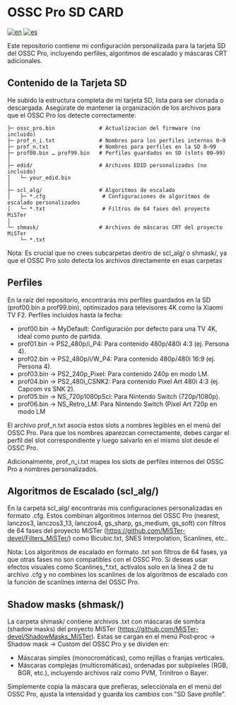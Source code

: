 # OSSC Pro SD CARD

[![en](https://img.shields.io/badge/lang-en-red.svg)](README.md)
[![es](https://img.shields.io/badge/lang-es-yellow.svg)](README.es.md)

Este repositorio contiene mi configuración personalizada para la tarjeta SD del OSSC Pro, incluyendo perfiles, algoritmos de escalado y máscaras CRT adicionales.


## Contenido de la Tarjeta SD
He subido la estructura completa de mi tarjeta SD, lista para ser clonada o descargada. Asegúrate de mantener la organización de los archivos para que el OSSC Pro los detecte correctamente:

````
├─ ossc_pro.bin              # Actualizacion del firmware (no incluido)
├─ prof_n_i.txt              # Nombres para los perfiles internos 0–9
├─ prof_n.txt                # Nombres para perfiles en la SD 0–99
├─ prof00.bin … prof99.bin   # Perfiles guardados en SD (slots 00–99)
│
├─ edid/                     # Archivos EDID personalizados (no incluido)
│   └─ your_edid.bin
│
├─ scl_alg/                  # Algoritmos de escalado
│   ├─ *.cfg                  # Configuraciones de algoritmos de escalado personalizados
│   └─ *.txt                  # Filtros de 64 fases del proyecto MiSTer
│
└─ shmask/                   # Archivos de máscaras CRT del proyecto MiSTer
    └─ *.txt
````
Nota: Es crucial que no crees subcarpetas dentro de scl_alg/ o shmask/, ya que el OSSC Pro solo detecta los archivos directamente en esas carpetas
## Perfiles
En la raíz del repositorio, encontrarás mis perfiles guardados en la SD (prof00.bin a prof99.bin), optimizados para televisores 4K como la Xiaomi TV F2. Perfiles incluidos hasta la fecha:

* prof00.bin → MyDefault: Configuración por defecto para una TV 4K, ideal como punto de partida.
* prof01.bin → PS2_480p/i_P4: Para contenido 480p/480i 4:3 (ej. Persona 4).
* prof02.bin → PS2_480p/i/W_P4: Para contenido 480p/480i 16:9 (ej. Persona 4).
* prof03.bin → PS2_240p_Pixel: Para contenido 240p en modo LM.
* prof04.bin → PS2_480i_CSNK2: Para contenido Pixel Art 480i 4:3 (ej. Capcom vs SNK 2).
* prof05.bin → NS_720p1080pScl: Para Nintendo Switch (720p/1080p).
* prof06.bin → NS_Retro_LM: Para Nintendo Switch (Pixel Art 720p en modo LM

El archivo prof_n.txt asocia estos slots a nombres legibles en el menú del OSSC Pro. Para que los nombres aparezcan correctamente, debes cargar el perfil del slot correspondiente y luego salvarlo en el mismo slot desde el OSSC Pro.

Adicionalmente, prof_n_i.txt mapea los slots de perfiles internos del OSSC Pro a nombres personalizados.
## Algoritmos de Escalado (scl_alg/)
En la carpeta scl_alg/ encontrarás mis configuraciones personalizadas en formato .cfg. Estos combinan algoritmos internos del OSSC Pro (nearest, lanczos3, lanczos3_13, lanczos4, gs_sharp, gs_medium, gs_soft) con filtros de 64 fases del proyecto MiSTer (https://github.com/MiSTer-devel/Filters_MiSTer/) como Bicubic.txt, SNES Interpolation, Scanlines, etc..

Nota: Los algoritmos de escalado en formato .txt son filtros de 64 fases, ya que otras fases no son compatibles con el OSSC Pro. Si deseas usar efectos visuales como Scanlines_*.txt, actívalos solo en la línea 2 de tu archivo .cfg y no combines los scanlines de los algoritmos de escalado con la función de scanlines interna del OSSC Pro.
## Shadow masks (shmask/)
La carpeta shmask/ contiene archivos .txt con máscaras de sombra (shadow masks) del proyecto MiSTer (https://github.com/MiSTer-devel/ShadowMasks_MiSTer). Estas se cargan en el menú Post‑proc → Shadow mask → Custom del OSSC Pro y se dividen en:

* Máscaras simples (monocromáticas), como rejillas o franjas verticales.
* Máscaras complejas (multicromáticas), ordenadas por subpíxeles (RGB, BGR, etc.), incluyendo archivos raíz como PVM, Trinitron o Bayer.

Simplemente copia la máscara que prefieras, selecciónala en el menú del OSSC Pro, ajusta la intensidad y guarda los cambios con "SD Save profile".